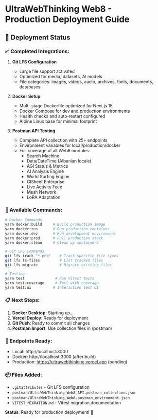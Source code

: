 # UltraWebThinking Web8 - Production Deployment Guide

## 🚀 Deployment Status

### ✅ Completed Integrations:

1. **Git LFS Configuration**
   - Large file support activated
   - Optimized for media, datasets, AI models
   - File categories: images, videos, audio, archives, fonts, documents, databases

2. **Docker Setup**
   - Multi-stage Dockerfile optimized for Next.js 15
   - Docker Compose for dev and production environments
   - Health checks and auto-restart configured
   - Alpine Linux base for minimal footprint

3. **Postman API Testing**
   - Complete API collection with 25+ endpoints
   - Environment variables for local/production/docker
   - Full coverage of all Web8 modules:
     - Search Machine
     - Data/DateTime (Albanian locale)
     - AGI Status & Metrics  
     - AI Analysis Engine
     - World Surfing Engine
     - GISheet Enterprise
     - Live Activity Feed
     - Mesh Network
     - LoRA Adaptation

### 🔧 Available Commands:

```bash
# Docker Commands
yarn docker:build     # Build production image
yarn docker:run       # Run production container
yarn docker:dev       # Run development environment
yarn docker:prod      # Full production stack
yarn docker:clean     # Clean up containers

# Git LFS Commands
git lfs track "*.png"    # Track specific file types
git lfs ls-files         # List tracked files
git lfs migrate          # Migrate existing files

# Testing
yarn test              # Run Vitest tests
yarn test:coverage     # Test with coverage
yarn test:ui          # Interactive test UI
```

### 📋 Next Steps:

1. **Docker Desktop**: Starting up...
2. **Vercel Deploy**: Ready for deployment
3. **Git Push**: Ready to commit all changes
4. **Postman Import**: Use collection files in /postman/

### 🔗 Endpoints Ready:
- Local: http://localhost:3000
- Docker: http://localhost:3000 (after build)
- Production: https://ultrawebthinking.vercel.app (pending)

### 📦 Files Added:
- `.gitattributes` - Git LFS configuration
- `postman/UltraWebThinking_Web8_API.postman_collection.json`
- `postman/UltraWebThinking_Web8.postman_environment.json`
- `VITEST_MIGRATION.md` - Vitest migration documentation

**Status**: Ready for production deployment! 🎉
